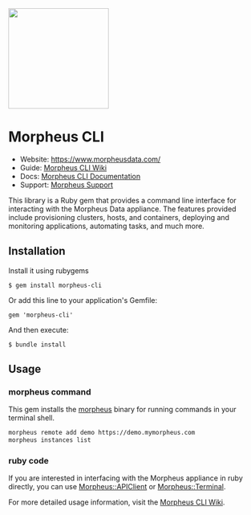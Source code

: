 <img src="https://morpheusdata.com/wp-content/uploads/2020/04/morpheus-logo-v2.svg" width="200px">

# Morpheus CLI

- Website: https://www.morpheusdata.com/
- Guide: [Morpheus CLI Wiki](https://github.com/gomorpheus/morpheus-cli/wiki)
- Docs: [Morpheus CLI Documentation](https://clidocs.morpheusdata.com)
- Support: [Morpheus Support](https://support.morpheusdata.com)

This library is a Ruby gem that provides a command line interface for interacting with the Morpheus Data appliance. The features provided include provisioning clusters, hosts, and containers, deploying and monitoring applications, automating tasks, and much more.

## Installation

Install it using rubygems

    $ gem install morpheus-cli

Or add this line to your application's Gemfile:

    gem 'morpheus-cli'

And then execute:

    $ bundle install



## Usage

### morpheus command

This gem installs the [morpheus](https://github.com/gomorpheus/morpheus-cli/wiki/CLI-Manual) binary for running commands in your terminal shell. 

```sh
morpheus remote add demo https://demo.mymorpheus.com
morpheus instances list
```

### ruby code

If you are interested in interfacing with the Morpheus appliance in ruby directly, you can use [Morpheus::APIClient](https://github.com/gomorpheus/morpheus-cli/wiki/APIClient) or [Morpheus::Terminal](https://github.com/gomorpheus/morpheus-cli/wiki/Terminal).

For more detailed usage information, visit the [Morpheus CLI Wiki](https://github.com/gomorpheus/morpheus-cli/wiki).
